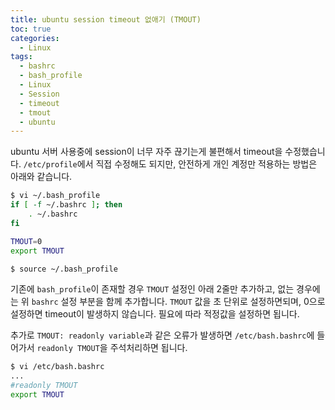 ```yaml
---
title: ubuntu session timeout 없애기 (TMOUT)
toc: true
categories:
  - Linux
tags:
  - bashrc
  - bash_profile
  - Linux
  - Session
  - timeout
  - tmout
  - ubuntu
---
```


ubuntu 서버 사용중에 session이 너무 자주 끊기는게 불편해서 timeout을 수정했습니다. `/etc/profile`에서 직접 수정해도 되지만, 안전하게 개인 계정만 적용하는 방법은 아래와 같습니다.

```bash
$ vi ~/.bash_profile
if [ -f ~/.bashrc ]; then
    . ~/.bashrc
fi

TMOUT=0
export TMOUT

$ source ~/.bash_profile
```

기존에 `bash_profile`이 존재할 경우 `TMOUT` 설정인 아래 2줄만 추가하고, 없는 경우에는 위 `bashrc` 설정 부분을 함께 추가합니다. `TMOUT` 값을 초 단위로 설정하면되며, 0으로 설정하면 timeout이 발생하지 않습니다. 필요에 따라 적정값을 설정하면 됩니다.

추가로 `TMOUT: readonly variable`과 같은 오류가 발생하면 `/etc/bash.bashrc`에 들어가서 `readonly TMOUT`을 주석처리하면 됩니다.

```bash
$ vi /etc/bash.bashrc
...
#readonly TMOUT
export TMOUT
```
